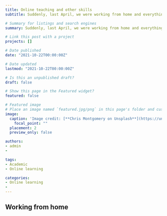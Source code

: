 ```yaml
---
title: Online teaching and other skills
subtitle: Suddenly, last April, we were working from home and everything was online.

# Summary for listings and search engines
summary: Suddenly, last April, we were working from home and everything was online.

# Link this post with a project
projects: []

# Date published
date: "2021-10-22T00:00:00Z"

# Date updated
lastmod: "2021-10-22T00:00:00Z"

# Is this an unpublished draft?
draft: false

# Show this page in the Featured widget?
featured: false

# Featured image
# Place an image named `featured.jpg/png` in this page's folder and customize its options here.
image:
  caption: 'Image credit: [**Chris Montgomery on Unsplash**](https://unsplash.com/photos/smgTvepind4)'
    focal_point: ""
  placement: 2
  preview_only: false

authors:
- admin
- 

tags:
- Academic
- Online learning

categories:
- Online learning
- 
---
```


## Working from home






